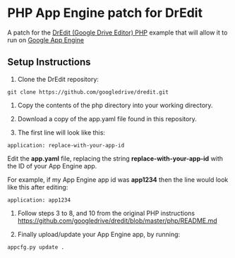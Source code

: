 PHP App Engine patch for DrEdit
===============================

A patch for the [DrEdit (Google Drive Editor) PHP](https://github.com/googledrive/dredit/tree/master/php) example that will allow it to run on [Google App Engine](http://cloud.google.com/appengine)

## Setup Instructions

1. Clone the DrEdit repository:

  `git clone https://github.com/googledrive/dredit.git`

1. Copy the contents of the php directory into your working directory.

1. Download a copy of the app.yaml file found in this repository.

1. The first line will look like this:

  `application: replace-with-your-app-id`

  Edit the __app.yaml__ file, replacing the string __replace-with-your-app-id__ with the ID of your App Engine app.

  For example, if my App Engine app id was __app1234__ then the line would look like this after editing:

  `application: app1234`

1. Follow steps 3 to 8, and 10 from the original PHP instructions https://github.com/googledrive/dredit/blob/master/php/README.md

1. Finally upload/update your App Engine app, by running:

  `appcfg.py update .`

